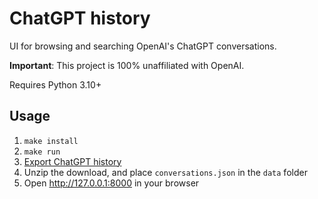 # ChatGPT history

UI for browsing and searching OpenAI's ChatGPT conversations.

**Important**: This project is 100% unaffiliated with OpenAI.

Requires Python 3.10+

## Usage

1. `make install`
2. `make run`
3. [Export ChatGPT history](https://help.openai.com/en/articles/7260999-how-do-i-export-my-chatgpt-history-and-data)
4. Unzip the download, and place `conversations.json` in the `data` folder
3. Open http://127.0.0.1:8000 in your browser
